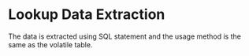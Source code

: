 # Lookup Data Extraction

The data is extracted using SQL statement and the usage method is the same as the volatile table.

